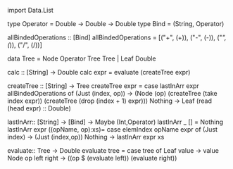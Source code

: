 import Data.List

type Operator = Double -> Double -> Double 
type Bind = (String, Operator)

allBindedOperations :: [Bind]
allBindedOperations = [("+", (+)),
                       ("-", (-)),
                       ("*", (*)),
                       ("/", (/))]
            
data Tree = Node Operator Tree Tree | Leaf Double 

calc :: [String] -> Double
calc expr = evaluate (createTree expr)

createTree :: [String] -> Tree
createTree expr = case lastInArr expr allBindedOperations of
                (Just (index, op)) -> (Node 
                                   (op)
                                   (createTree (take index expr))
                                   (createTree (drop (index + 1) expr)))
                Nothing -> Leaf (read (head expr) :: Double)

lastInArr:: [String] -> [Bind] -> Maybe (Int,Operator)
lastInArr _ [] = Nothing
lastInArr expr ((opName, op):xs)= case elemIndex opName expr of
                                (Just index) -> (Just (index,op))
                                Nothing -> lastInArr expr xs

evaluate:: Tree -> Double
evaluate tree = case tree of 
                    Leaf value ->  value
                    Node op left right -> ((op $ (evaluate left)) (evaluate right))

